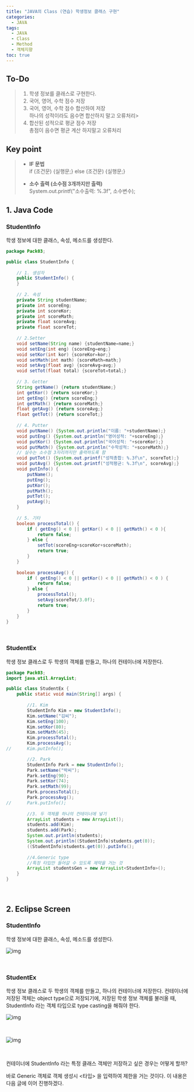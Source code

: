 ```yaml
---
title: "JAVA의 Class (연습) 학생정보 클래스 구현"
categories: 
  - JAVA
tags:
  - JAVA
  - Class
  - Method
  - 객체지향
toc: true
---
```


## **To-Do**

> 1. 학생 정보를 클래스로 구현한다. 
> 2. 국어, 영어, 수학 점수 저장
> 3. 국어, 영어, 수학 점수 합산하여 저장<br>
>    하나의 성적이라도 음수면 합산하지 말고 오류처리>
> 4. 합산된 성적으로 평균 점수 저장<br>
>    총점이 음수면 평균 계산 하지말고 오류처리




## **Key point**

> - **IF 문법**<Br>
>   if (조건문) {실행문;} else (조건문) {실행문;}
>
> - **소수 출력 (소수점 3개까지만 출력)**<br>
>   System.out.printf("소수출력: %.3f", 소수변수); 



## 1. **Java Code**

### StudentInfo

학생 정보에 대한 클래스, 속성, 메소드를 생성한다. 

```java
package Pack03;

public class StudentInfo {
	
	// 1. 생성자
	public StudentInfo() {
	}
	
	// 2. 속성
	private String studentName;
	private int scoreEng;
	private int scoreKor;
	private int scoreMath;
	private float scoreAvg;
	private float scoreTot;		
	
	// 2.Setter
	void setName(String name) {studentName=name;}
	void setEng(int eng) {scoreEng=eng;}
	void setKor(int kor) {scoreKor=kor;}
	void setMath(int math) {scoreMath=math;}
	void setAvg(float avg) {scoreAvg=avg;}
	void setTot(float total) {scoreTot=total;}
	
	// 3. Getter
	String getName() {return studentName;}
	int getKor() {return scoreKor;}
	int getEng() {return scoreEng;}
	int getMath() {return scoreMath;}
	float getAvg() {return scoreAvg;}
	float getTot() {return scoreTot;}
	
	// 4. Putter
	void putName() {System.out.println("이름: "+studentName);}
	void putEng() {System.out.println("영어성적: "+scoreEng);}
	void putKor() {System.out.println("국어성적: "+scoreKor);}
	void putMath() {System.out.println("수학성적: "+scoreMath);}
	// 실수는 소수점 3자리까지만 출력하도록 함
	void putTot() {System.out.printf("성적총합: %.3f\n", scoreTot);}
	void putAvg() {System.out.printf("성적평균: %.3f\n", scoreAvg);}
	void putInfo() {
		putName();
		putEng();
		putKor();
		putMath();
		putTot();
		putAvg();
	}
	
	// 5. 기타
	boolean processTotal() {
		if ( getEng() < 0 || getKor() < 0 || getMath() < 0 ){
			return false;
		} else {
			setTot(scoreEng+scoreKor+scoreMath);
			return true;
		}
	}
	
	boolean processAvg() {
		if ( getEng() < 0 || getKor() < 0 || getMath() < 0 ) {
			return false;
		} else {
			processTotal();
			setAvg(scoreTot/3.0f);
			return true;
		}
	}		
}
```

<br>

### StudentEx

학생 정보 클래스로 두 학생의 객체를 만들고, 하나의 컨테이너에 저장한다. 

```java
package Pack03;
import java.util.ArrayList;

public class StudentEx {	
	public static void main(String[] args) {
		
		//1. Kim 
		StudentInfo Kim = new StudentInfo();
		Kim.setName("김씨");
		Kim.setEng(100);
		Kim.setKor(80);
		Kim.setMath(45);
		Kim.processTotal();
		Kim.processAvg();
//		Kim.putInfo();

		//2. Park 
		StudentInfo Park = new StudentInfo();
		Park.setName("박씨");
		Park.setEng(90);
		Park.setKor(74);
		Park.setMath(99);
		Park.processTotal();
		Park.processAvg();
//		Park.putInfo();
		
		//3. 두 객체를 하나의 컨테이너에 넣기
		ArrayList students = new ArrayList();
		students.add(Kim);
		students.add(Park);
		System.out.println(students);		
		System.out.println((StudentInfo)students.get(0));
		((StudentInfo)students.get(0)).putInfo();
		
		//4.Generic type
		//특정 타입만 들어갈 수 있도록 제약을 거는 것
		ArrayList studentsGen = new ArrayList<StudentInfo>();
	}	
}
```

<br>

## **2. Eclipse Screen**

### StudentInfo

학생 정보에 대한 클래스, 속성, 메소드를 생성한다. 

![img](https://blog.kakaocdn.net/dn/bhps9M/btrULO47JhT/8UQhqqVh6alsUbuQbQIslK/img.png)

<br>

### StudentEx

학생 정보 클래스로 두 학생의 객체를 만들고, 하나의 컨테이너에 저장한다. 컨테이너에 저장된 객체는 object type으로 저장되기에, 저장된 학생 정보 객체를 불러올 때, StudentInfo 라는 객체 타입으로 type casting을 해줘야 한다. 

![img](https://blog.kakaocdn.net/dn/ccM3hU/btrUGGUMxxV/uVpP6qc1W9BLpTFQRdqrrk/img.png)

<br>

![img](https://blog.kakaocdn.net/dn/dE6d6b/btrUIgBj0oj/8be4X5SUmK7TVoZvC7ysTk/img.png)

<br>

컨테이너에 StudentInfo 라는 특정 클래스 객체만 저장하고 싶은 경우는 어떻게 할까?

바로 Generic 객체로 객체 생성시 <타입> 을 입력하여 제한을 거는 것이다. 이 내용은 다음 글에 이어 진행하겠다. 
